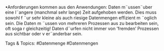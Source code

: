 •Anforderungen kommen aus den Anwendungen:
Daten m¨ussen¨uber eine l¨angere (manchmal sehr lange) Zeit aufgehoben werden.
Dies muss sowohl f ¨ur sehr kleine als auch riesige Datenmengen eﬃzient m ¨oglich sein.
Die Daten m ¨ussen von mehreren Prozessen aus zu bearbeiten sein, oft soga r gleichzeitig!
Daten d¨urfen nicht immer von ’fremden’ Prozessen aus sichtbar oder v er¨anderbar sein.

   Tags & Topics:
   #Datenmenge
   #Datenmengen